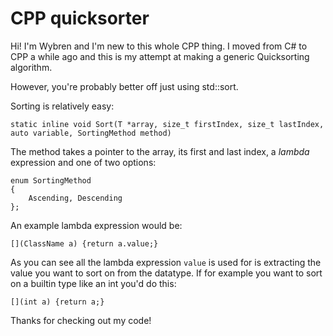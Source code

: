 # CPP quicksorter

Hi! I'm Wybren and I'm new to this whole CPP thing. I moved from C# to CPP a while ago and this is my attempt at making a generic Quicksorting algorithm.

However, you're probably better off just using std::sort.


Sorting is relatively easy:

```cpp=
static inline void Sort(T *array, size_t firstIndex, size_t lastIndex, auto variable, SortingMethod method)
```

The method takes a pointer to the array, its first and last index, a *lambda* expression and one of two options:

```cpp=
enum SortingMethod
{
    Ascending, Descending
};
```

An example lambda expression would be:
```cpp=
[](ClassName a) {return a.value;}
```

As you can see all the lambda expression `value` is used for is extracting the value you want to sort on from the datatype. If for example you want to sort on a builtin type like an int you'd do this:

```cpp=
[](int a) {return a;}
```

Thanks for checking out my code! 